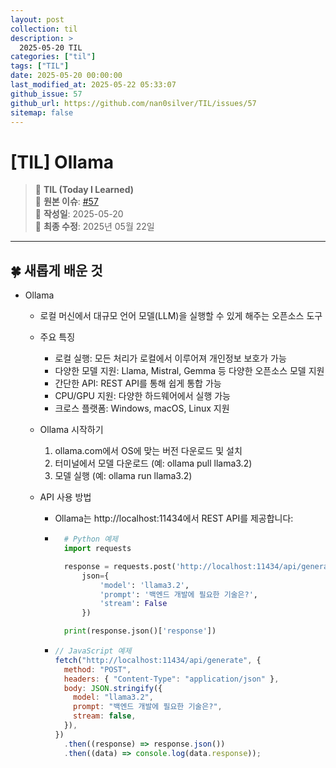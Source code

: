 ```yaml
---
layout: post
collection: til
description: >
  2025-05-20 TIL
categories: ["til"]
tags: ["TIL"]
date: 2025-05-20 00:00:00
last_modified_at: 2025-05-22 05:33:07
github_issue: 57
github_url: https://github.com/nan0silver/TIL/issues/57
sitemap: false
---
```


# [TIL] Ollama

> 📝 **TIL (Today I Learned)**  
> 🔗 **원본 이슈**: [#57](https://github.com/nan0silver/TIL/issues/57)  
> 📅 **작성일**: 2025-05-20  
> 🔄 **최종 수정**: 2025년 05월 22일

---


## 🍀 새롭게 배운 것

- Ollama

  - 로컬 머신에서 대규모 언어 모델(LLM)을 실행할 수 있게 해주는 오픈소스 도구
  - 주요 특징
    - 로컬 실행: 모든 처리가 로컬에서 이루어져 개인정보 보호가 가능
    - 다양한 모델 지원: Llama, Mistral, Gemma 등 다양한 오픈소스 모델 지원
    - 간단한 API: REST API를 통해 쉽게 통합 가능
    - CPU/GPU 지원: 다양한 하드웨어에서 실행 가능
    - 크로스 플랫폼: Windows, macOS, Linux 지원
  - Ollama 시작하기
    1. ollama.com에서 OS에 맞는 버전 다운로드 및 설치
    2. 터미널에서 모델 다운로드 (예: ollama pull llama3.2)
    3. 모델 실행 (예: ollama run llama3.2)
  - API 사용 방법

    - Ollama는 http://localhost:11434에서 REST API를 제공합니다:
    - ```python
        # Python 예제
        import requests

        response = requests.post('http://localhost:11434/api/generate',
            json={
                'model': 'llama3.2',
                'prompt': '백엔드 개발에 필요한 기술은?',
                'stream': False
            })

        print(response.json()['response'])
      ```

    - ```javascript
      // JavaScript 예제
      fetch("http://localhost:11434/api/generate", {
        method: "POST",
        headers: { "Content-Type": "application/json" },
        body: JSON.stringify({
          model: "llama3.2",
          prompt: "백엔드 개발에 필요한 기술은?",
          stream: false,
        }),
      })
        .then((response) => response.json())
        .then((data) => console.log(data.response));
      ```
